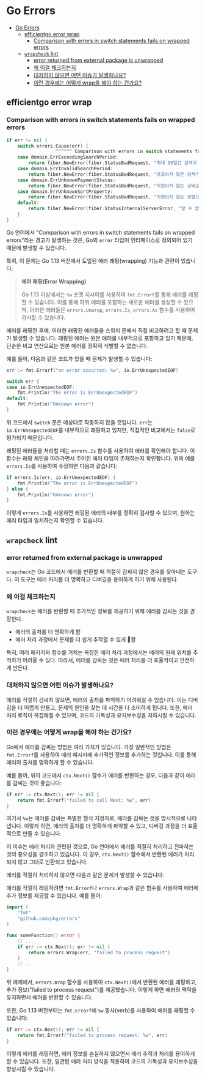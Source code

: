 # Go Errors

- [Go Errors](#go-errors)
    - [efficientgo error wrap](#efficientgo-error-wrap)
        - [Comparison with errors in switch statements fails on wrapped errors](#comparison-with-errors-in-switch-statements-fails-on-wrapped-errors)
    - [`wrapcheck` lint](#wrapcheck-lint)
        - [error returned from external package is unwrapped](#error-returned-from-external-package-is-unwrapped)
        - [왜 이걸 체크하는지](#왜-이걸-체크하는지)
        - [대처하지 않으면 어떤 이슈가 발생하나요?](#대처하지-않으면-어떤-이슈가-발생하나요)
        - [이런 경우에는 어떻게 wrap을 해야 하는 건가요?](#이런-경우에는-어떻게-wrap을-해야-하는-건가요)

## efficientgo error wrap

### Comparison with errors in switch statements fails on wrapped errors

```go
if err != nil {
    switch errors.Cause(err) {
                  ^^^^^^ Comparison with errors in switch statements fails on wrapped errors
    case domain.ErrExceedingSearchPeriod:
        return fiber.NewError(fiber.StatusBadRequest, "최대 90일간 검색이 가능합니다")
    case domain.ErrInvalidSearchPeriod:
        return fiber.NewError(fiber.StatusBadRequest, "유효하지 않은 검색기간입니다.")
    case domain.ErrUnknownPaymentStatus:
        return fiber.NewError(fiber.StatusBadRequest, "지원되지 않는 상태값입니다.")
    case domain.ErrUnknownSortProperty:
        return fiber.NewError(fiber.StatusBadRequest, "지원되지 않는 정렬규칙입니다.")
    default:
        return fiber.NewError(fiber.StatusInternalServerError, "알 수 없는 에러")
    }
}
```

Go 언어에서 "Comparison with errors in switch statements fails on wrapped errors"라는 경고가 발생하는 것은, Go의 `error` 타입이 인터페이스로 정의되어 있기 때문에 발생할 수 있습니다.

특히, 이 문제는 Go 1.13 버전에서 도입된 에러 래핑(wrapping) 기능과 관련이 있습니다.

> **에러 래핑(Error Wrapping)**
>
> Go 1.13 이상에서는 `%w` 포맷 지시어를 사용하여 `fmt.Errorf`를 통해 에러를 래핑할 수 있습니다.
> 이를 통해 하위 에러를 포함하는 새로운 에러를 생성할 수 있으며, 이러한 에러들은 `errors.Unwrap`, `errors.Is`, `errors.As` 함수를 사용하여 검사할 수 있습니다.

에러를 래핑한 후에, 이러한 래핑된 에러들을 스위치 문에서 직접 비교하려고 할 때 문제가 발생할 수 있습니다.
래핑된 에러는 원본 에러를 내부적으로 포함하고 있기 때문에, 단순한 비교 연산으로는 원본 에러를 정확히 식별할 수 없습니다.

예를 들어, 다음과 같은 코드가 있을 때 문제가 발생할 수 있습니다:

```go
err := fmt.Errorf("an error occurred: %w", io.ErrUnexpectedEOF)

switch err {
case io.ErrUnexpectedEOF:
    fmt.Println("The error is ErrUnexpectedEOF")
default:
    fmt.Println("Unknown error")
}
```

위 코드에서 `switch` 문은 예상대로 작동하지 않을 것입니다. `err`는 `io.ErrUnexpectedEOF`를 내부적으로 래핑하고 있지만, 직접적인 비교에서는 `false`로 평가되기 때문입니다.

래핑된 에러들을 처리할 때는 `errors.Is` 함수를 사용하여 에러를 확인해야 합니다. 이 함수는 래핑 체인을 따라가면서 주어진 에러 타입이 존재하는지 확인합니다. 위의 예를 `errors.Is`를 사용하여 수정하면 다음과 같습니다:

```go
if errors.Is(err, io.ErrUnexpectedEOF) {
    fmt.Println("The error is ErrUnexpectedEOF")
} else {
    fmt.Println("Unknown error")
}
```

이렇게 `errors.Is`를 사용하면 래핑된 에러의 내부를 정확히 검사할 수 있으며, 원하는 에러 타입과 일치하는지 확인할 수 있습니다.

## `wrapcheck` lint

### error returned from external package is unwrapped

`wrapcheck`는 Go 코드에서 에러를 반환할 때 적절히 감싸지 않은 경우를 찾아내는 도구다.
이 도구는 에러 처리를 더 명확하고 디버깅을 용이하게 하기 위해 사용된다.

### 왜 이걸 체크하는지

`wrapcheck`는 에러를 반환할 때 추가적인 정보를 제공하기 위해 에러를 감싸는 것을 권장한다.
- 에러의 출처를 더 명확하게 함
- 에러 처리 과정에서 문제를 더 쉽게 추적할 수 있게 함

특히, 여러 패키지와 함수를 거치는 복잡한 에러 처리 과정에서는 에러의 원래 위치를 추적하기 어려울 수 있다.
따라서, 에러를 감싸는 것은 에러 처리를 더 효율적이고 안전하게 만든다.

### 대처하지 않으면 어떤 이슈가 발생하나요?

에러를 적절히 감싸지 않으면, 에러의 출처를 파악하기 어려워질 수 있습니다. 이는 디버깅을 더 어렵게 만들고, 문제의 원인을 찾는 데 시간을 더 소비하게 됩니다. 또한, 에러 처리 로직이 복잡해질 수 있으며, 코드의 가독성과 유지보수성을 저하시킬 수 있습니다.

### 이런 경우에는 어떻게 wrap을 해야 하는 건가요?

Go에서 에러를 감싸는 방법은 여러 가지가 있습니다. 가장 일반적인 방법은 `fmt.Errorf`를 사용하여 에러 메시지에 추가적인 정보를 추가하는 것입니다. 이를 통해 에러의 출처를 명확하게 할 수 있습니다.

예를 들어, 위의 코드에서 `ctx.Next()` 함수가 에러를 반환하는 경우, 다음과 같이 에러를 감싸는 것이 좋습니다:

```go
if err := ctx.Next(); err != nil {
    return fmt.Errorf("failed to call Next: %w", err)
}
```

여기서 `%w`는 에러를 감싸는 특별한 형식 지정자로, 에러를 감싸는 것을 명시적으로 나타냅니다. 이렇게 하면, 에러의 출처를 더 명확하게 파악할 수 있고, 디버깅 과정을 더 효율적으로 만들 수 있습니다.

이 이슈는 에러 처리와 관련된 것으로, Go 언어에서 에러를 적절히 처리하고 전파하는 것의 중요성을 강조하고 있습니다. 이 경우, `ctx.Next()` 함수에서 반환된 에러가 처리되지 않고 그대로 반환되고 있습니다.

에러를 적절히 처리하지 않으면 다음과 같은 문제가 발생할 수 있습니다:

에러를 적절히 래핑하려면 `fmt.Errorf`나 `errors.Wrap`과 같은 함수를 사용하여 에러에 추가 정보를 제공할 수 있습니다. 예를 들어:

```go
import (
    "fmt"
    "github.com/pkg/errors"
)

func someFunction() error {
    // ...
    if err := ctx.Next(); err != nil {
        return errors.Wrap(err, "failed to process request")
    }
    // ...
}
```

위 예제에서, `errors.Wrap` 함수를 사용하여 `ctx.Next()`에서 반환된 에러를 래핑하고, 추가 정보("failed to process request")를 제공했습니다. 이렇게 하면 에러의 맥락을 유지하면서 에러를 반환할 수 있습니다.

또한, Go 1.13 버전부터는 `fmt.Errorf`에 `%w` 동사(verb)를 사용하여 에러를 래핑할 수 있습니다:

```go
if err := ctx.Next(); err != nil {
    return fmt.Errorf("failed to process request: %w", err)
}
```

이렇게 에러를 래핑하면, 에러 정보를 손실하지 않으면서 에러 추적과 처리를 용이하게 할 수 있습니다. 또한, 일관된 에러 처리 방식을 적용하여 코드의 가독성과 유지보수성을 향상시킬 수 있습니다.
